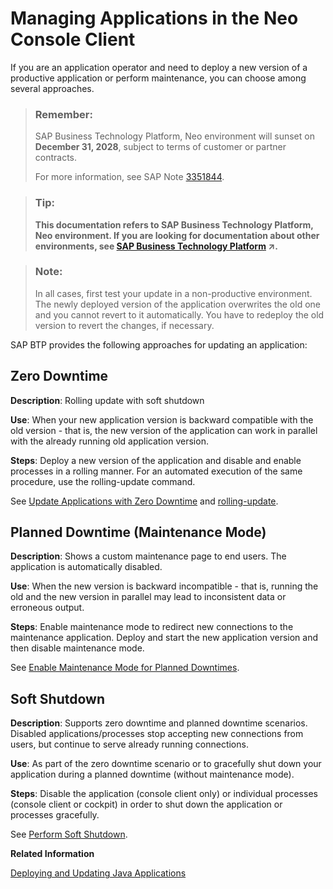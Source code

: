 <!-- loio87cfe1b6ed6d478098c1e8170e8302c1 -->

# Managing Applications in the Neo Console Client

If you are an application operator and need to deploy a new version of a productive application or perform maintenance, you can choose among several approaches.

> ### Remember:  
> SAP Business Technology Platform, Neo environment will sunset on **December 31, 2028**, subject to terms of customer or partner contracts.
> 
> For more information, see SAP Note [3351844](https://me.sap.com/notes/3351844).

> ### Tip:  
> **This documentation refers to SAP Business Technology Platform, Neo environment. If you are looking for documentation about other environments, see [SAP Business Technology Platform](https://help.sap.com/viewer/65de2977205c403bbc107264b8eccf4b/Cloud/en-US/6a2c1ab5a31b4ed9a2ce17a5329e1dd8.html "SAP Business Technology Platform (SAP BTP) is an integrated offering comprised of the following technology portfolios: application development; process automation; integration; data, analytics, and enterprise planning; artificial intelligence. The platform offers users the ability to turn data into business value, compose end-to-end business processes, connect entire IT landscapes, and personalize, build and extend SAP applications. This reduces the overall total cost of ownership maintaining SAP landscapes and third-party software across end-to-end business processes.") :arrow_upper_right:.**



> ### Note:  
> In all cases, first test your update in a non-productive environment. The newly deployed version of the application overwrites the old one and you cannot revert to it automatically. You have to redeploy the old version to revert the changes, if necessary.

SAP BTP provides the following approaches for updating an application:



## Zero Downtime

**Description**: Rolling update with soft shutdown

**Use**: When your new application version is backward compatible with the old version - that is, the new version of the application can work in parallel with the already running old application version.

**Steps**: Deploy a new version of the application and disable and enable processes in a rolling manner. For an automated execution of the same procedure, use the rolling-update command.

See [Update Applications with Zero Downtime](update-applications-with-zero-downtime-a10f6c2.md) and [rolling-update](rolling-update-3f5d412.md).



## Planned Downtime \(Maintenance Mode\)

**Description**: Shows a custom maintenance page to end users. The application is automatically disabled.

**Use**: When the new version is backward incompatible - that is, running the old and the new version in parallel may lead to inconsistent data or erroneous output.

**Steps**: Enable maintenance mode to redirect new connections to the maintenance application. Deploy and start the new application version and then disable maintenance mode.

See [Enable Maintenance Mode for Planned Downtimes](enable-maintenance-mode-for-planned-downtimes-aa04f29.md).



## Soft Shutdown

**Description**: Supports zero downtime and planned downtime scenarios. Disabled applications/processes stop accepting new connections from users, but continue to serve already running connections.

**Use**: As part of the zero downtime scenario or to gracefully shut down your application during a planned downtime \(without maintenance mode\).

**Steps**: Disable the application \(console client only\) or individual processes \(console client or cockpit\) in order to shut down the application or processes gracefully.

See [Perform Soft Shutdown](perform-soft-shutdown-17e8e96.md).

**Related Information**  


[Deploying and Updating Java Applications](../30-development-neo/deploying-and-updating-java-applications-e5dfbc6.md "The Java application lifecycle management (Java ALM) service for SAP BTP lets you deploy and update Java applications via console client commands, the SAP BTP cockpit, or the Java ALM REST API.")

